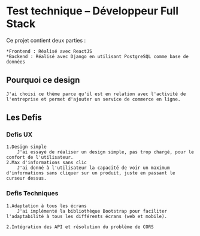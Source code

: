 # Test technique – Développeur Full Stack

Ce projet contient deux parties :

    *Frontend : Réalisé avec ReactJS
    *Backend : Réalisé avec Django en utilisant PostgreSQL comme base de données

## Pourquoi ce design

    J'ai choisi ce thème parce qu'il est en relation avec l'activité de l'entreprise et permet d'ajouter un service de commerce en ligne.

## Les Defis

### Defis UX

    1.Design simple
        J'ai essayé de réaliser un design simple, pas trop chargé, pour le confort de l'utilisateur.
    2.Max d'informations sans clic
        J'ai donné à l'utilisateur la capacité de voir un maximum d'informations sans cliquer sur un produit, juste en passant le curseur dessus.

### Defis Techniques
    
    1.Adaptation à tous les écrans
        J'ai implémenté la bibliothèque Bootstrap pour faciliter l'adaptabilité à tous les différents écrans (web et mobile).

    2.Intégration des API et résolution du problème de CORS
